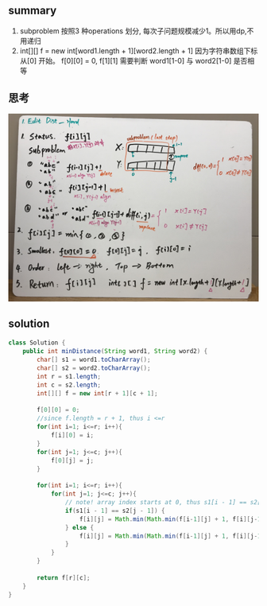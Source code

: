 ## summary
1. subproblem 按照3 种operations 划分, 每次子问题规模减少1。所以用dp,不用递归
2. int[][] f = new int[word1.length + 1][word2.length + 1] 因为字符串数组下标从[0] 开始。
   f[0][0] = 0, f[1][1] 需要判断 word1[1-0] 与 word2[1-0] 是否相等

## 思考
![Idea Scrath](https://github.com/LisaFan18/lintcode/blob/master/072%20EditDistance/72_EditDistance.JPG "72EditDist")


## solution
```java
class Solution {
    public int minDistance(String word1, String word2) {
        char[] s1 = word1.toCharArray();
        char[] s2 = word2.toCharArray();
        int r = s1.length;
        int c = s2.length; 
        int[][] f = new int[r + 1][c + 1];
        
        f[0][0] = 0;
        //since f.length = r + 1, thus i <=r 
        for(int i=1; i<=r; i++){
            f[i][0] = i;
        }
        for(int j=1; j<=c; j++){
            f[0][j] = j;
        }
        
        for(int i=1; i<=r; i++){
            for(int j=1; j<=c; j++){
                // note! array index starts at 0, thus s1[i - 1] == s2[j - 1], NOT s1[i] == s2[j]
                if(s1[i - 1] == s2[j - 1]) {
                    f[i][j] = Math.min(Math.min(f[i-1][j] + 1, f[i][j-1] + 1), f[i-1][j-1]);
                } else {
                    f[i][j] = Math.min(Math.min(f[i-1][j] + 1, f[i][j-1] + 1), f[i-1][j-1] + 1);
                }
            }
        }
        
        return f[r][c]; 
    }
}
```
